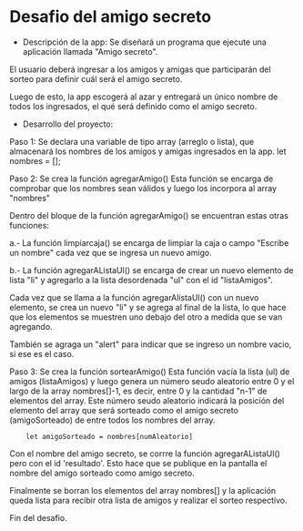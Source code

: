 <h1>Desafio del amigo secreto</h1>

- Descripción de la app: Se diseñará  un programa que ejecute una aplicación llamada "Amigo secreto".

El usuario deberá ingresar a los amigos y amigas que participarán del sorteo para definir cuál será el amigo secreto.

Luego de esto, la app escogerá al azar y entregará un único nombre de todos los ingresados, el qué será definido como el amigo secreto.

- Desarrollo del proyecto:

Paso 1: Se declara una variable de tipo array (arreglo o lista), que almacenará los nombres de los amigos y amigas ingresados en la app.
    let nombres = [];

Paso 2: Se crea la función agregarAmigo()
Esta función se encarga de comprobar que los nombres sean válidos y luego los incorpora al array "nombres"

Dentro del bloque de la función agregarAmigo() se encuentran estas otras funciones:

a.- La función limpiarcaja() se encarga de limpiar la caja o campo "Escribe un nombre" cada vez que se ingresa un nuevo amigo.

b.- La función agregarAListaUl() se encarga de crear un nuevo elemento de lista "li" y agregarlo a la lista desordenada "ul" con el id "listaAmigos". 

Cada vez que se llama a la función agregarAlistaUl() con un nuevo elemento, se crea un nuevo "li" y se agrega al final de la lista, lo que hace que los elementos se muestren uno debajo del otro a medida que se van agregando.

También se agraga un "alert" para indicar que se ingreso un nombre vacio, si ese es el caso.

Paso 3: Se crea la función sortearAmigo()
Esta función vacía la lista (ul) de amigos (listaAmigos) y luego genera un número seudo aleatorio entre 0 y el largo de la array nombres[]-1, es decir, entre 0 y la cantidad "n-1" de elementos del array.
Este número seudo aleatorio indicará la posición del elemento del array que será sorteado como el amigo secreto (amigoSorteado) de entre todos los  nombres del array.

        let amigoSorteado = nombres[numAleatorio]

Con el nombre del amigo secreto, se corrre la función agregarAListaUl() pero con el id 'resultado'. Esto hace que se publique en la pantalla el nombre del amigo sorteado como amigo secreto.

Finalmente se borran los elementos del array nombres[] y la aplicación queda lista para recibir otra lista de amigos y realizar el sorteo respectivo.

Fin del desafio.

